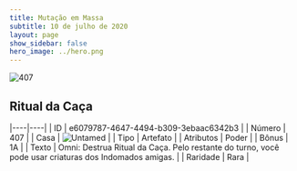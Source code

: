 ```yaml
---
title: Mutação em Massa
subtitle: 10 de julho de 2020
layout: page
show_sidebar: false
hero_image: ../hero.png
---
```


![407](https://cdn.keyforgegame.com/media/card_front/pt/479_407_MWRP2VMRJ7R7_pt.png)

## Ritual da Caça

|----|----|
| ID | e6079787-4647-4494-b309-3ebaac6342b3 |
| Número | 407 |
| Casa | ![Untamed](https://archonarcana.com/images/thumb/b/bd/Untamed.png/22px-Untamed.png "Indomados") |
| Tipo | Artefato |
| Atributos | Poder |
| Bônus | 1A |
| Texto | Omni: Destrua Ritual da Caça.  Pelo restante do turno, você pode  usar criaturas dos Indomados amigas. |
| Raridade | Rara |
